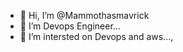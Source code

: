- 👋 Hi, I’m @Mammothasmavrick
- 👀 I’m Devops Engineer...
- 🌱 I’m intersted on Devops and aws...,

<!---
Mammothasmavrick/Mammothasmavrick is a ✨ special ✨ repository because its `README.md` (this file) appears on your GitHub profile.
You can click the Preview link to take a look at your changes.
--->

